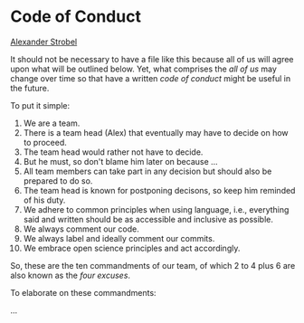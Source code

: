 # Code of Conduct

[Alexander Strobel](mailto:alexander.strobel@tu-dresden.de)

It should not be necessary to have a file like this because all of us will agree upon what will be outlined below. 
Yet, what comprises the *all of us* may change over time so that have a written *code of conduct* might be useful in the future.

To put it simple:

1. We are a team. 
2. There is a team head (Alex) that eventually may have to decide on how to proceed. 
3. The team head would rather not have to decide. 
4. But he must, so don't blame him later on because ...
5. All team members can take part in any decision but should also be prepared to do so. 
6. The team head is known for postponing decisons, so keep him reminded of his duty. 
7. We adhere to common principles when using language, i.e., everything said and written should be as accessible and inclusive as possible. 
8. We always comment our code.
9. We always label and ideally comment our commits.
10. We embrace open science principles and act accordingly.

<!-- and God said: Uhm, err, I don't know ... Meratron, do you think this is a good set of rules? And Gabriel ... You are always so pathetic ... am I on the right path? -->  

So, these are the ten commandments of our team, of which 2 to 4 plus 6 are also known as the *four excuses*. 

To elaborate on these commandments:

...
